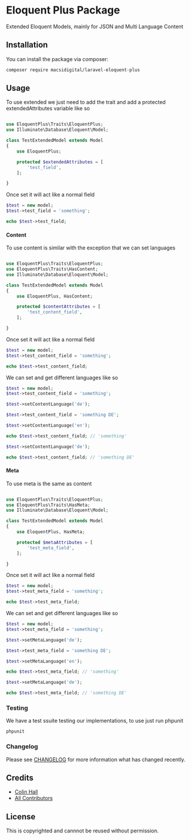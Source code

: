 # Eloquent Plus Package

Extended Eloquent Models, mainly for JSON and Multi Language Content

## Installation

You can install the package via composer:

```bash
composer require macsidigital/laravel-eloquent-plus
```

## Usage

To use extended we just need to add the trait and add a protected extendedAttributes variable like so

``` php

use EloquentPlus\Traits\EloquentPlus;
use Illuminate\Database\Eloquent\Model;

class TestExtendedModel extends Model
{
	use EloquentPlus;

	protected $extendedAttributes = [
		'test_field',
	];

}
```

Once set it will act like a normal field

``` php
$test = new model;
$test->test_field = 'something';

echo $test->test_field;
```

#### Content

To use content is similar with the exception that we can set languages

``` php

use EloquentPlus\Traits\EloquentPlus;
use EloquentPlus\Traits\HasContent;
use Illuminate\Database\Eloquent\Model;

class TestExtendedModel extends Model
{
	use EloquentPlus, HasContent;

	protected $contentAttributes = [
		'test_content_field',
	];

}
```

Once set it will act like a normal field

``` php
$test = new model;
$test->test_content_field = 'something';

echo $test->test_content_field;
```

We can set and get different languages like so

``` php
$test = new model;
$test->test_content_field = 'something';

$test->setContentLanguage('de');

$test->test_content_field = 'something DE';

$test->setContentLanguage('en');

echo $test->test_content_field; // 'something'

$test->setContentLanguage('de');

echo $test->test_content_field; // 'something DE'

```

#### Meta

To use meta is the same as content

``` php

use EloquentPlus\Traits\EloquentPlus;
use EloquentPlus\Traits\HasMeta;
use Illuminate\Database\Eloquent\Model;

class TestExtendedModel extends Model
{
	use EloquentPlus, HasMeta;

	protected $metaAttributes = [
		'test_meta_field',
	];

}
```

Once set it will act like a normal field

``` php
$test = new model;
$test->test_meta_field = 'something';

echo $test->test_meta_field;
```

We can set and get different languages like so

``` php
$test = new model;
$test->test_meta_field = 'something';

$test->setMetaLanguage('de');

$test->test_meta_field = 'something DE';

$test->setMetaLanguage('en');

echo $test->test_meta_field; // 'something'

$test->setMetaLanguage('de');

echo $test->test_meta_field; // 'something DE'

```

### Testing

We have a test ssuite testing our implementations, to use just run phpunit

``` bash
phpunit
```

### Changelog

Please see [CHANGELOG](CHANGELOG.md) for more information what has changed recently.

## Credits

- [Colin Hall](https://github.com/colinhall17)
- [All Contributors](../../contributors)

## License

This is copyrighted and cannnot be reused without permission.
